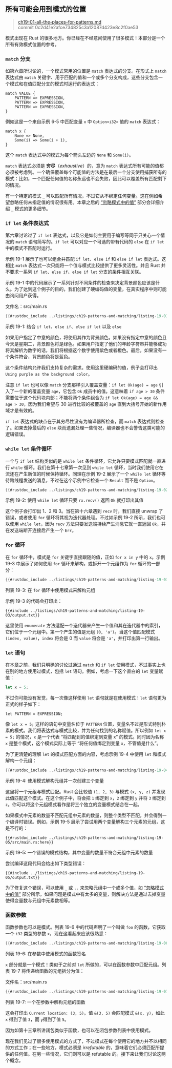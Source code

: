 ## 所有可能会用到模式的位置

> [ch19-01-all-the-places-for-patterns.md](https://github.com/rust-lang/book/blob/main/src/ch19-01-all-the-places-for-patterns.md)
> <br>
> commit 0c2d41e2afce734825c3a12087d423e8c2f0ae53

模式出现在 Rust 的很多地方。你已经在不经意间使用了很多模式！本部分是一个所有有效模式位置的参考。

### `match` 分支

如第六章所讨论的，一个模式常用的位置是 `match` 表达式的分支。在形式上 `match` 表达式由 `match` 关键字、用于匹配的值和一个或多个分支构成，这些分支包含一个模式和在值匹配分支的模式时运行的表达式：

```text
match VALUE {
    PATTERN => EXPRESSION,
    PATTERN => EXPRESSION,
    PATTERN => EXPRESSION,
}
```

例如这是一个来自示例 6-5 中匹配变量 `x` 中 `Option<i32>` 值的 `match` 表达式：

```rust,ignore
match x {
    None => None,
    Some(i) => Some(i + 1),
}
```

这个 `match` 表达式中的模式为每个箭头左边的 `None` 和 `Some(i)`。

`match` 表达式必须是 **穷尽**（*exhaustive*）的，意为 `match` 表达式所有可能的值都必须被考虑到。一个确保覆盖每个可能值的方法是在最后一个分支使用捕获所有的模式：比如，一个匹配任何值的名称永远也不会失败，因此可以覆盖所有匹配剩下的情况。

有一个特定的模式 `_` 可以匹配所有情况，不过它从不绑定任何变量。这在例如希望忽略任何未指定值的情况很有用。本章之后的 [“忽略模式中的值”][ignoring-values-in-a-pattern] 部分会详细介绍 `_` 模式的更多细节。

### `if let` 条件表达式

第六章讨论过了 `if let` 表达式，以及它是如何主要用于编写等同于只关心一个情况的 `match` 语句简写的。`if let` 可以对应一个可选的带有代码的 `else` 在 `if let` 中的模式不匹配时运行。

示例 19-1 展示了也可以组合并匹配 `if let`、`else if` 和 `else if let` 表达式。这相比 `match` 表达式一次只能将一个值与模式比较提供了更多灵活性。并且 Rust 并不要求一系列 `if let`、`else if`、`else if let` 分支的条件相互关联。

示例 19-1 中的代码展示了一系列针对不同条件的检查来决定背景颜色应该是什么。为了达到这个例子的目的，我们创建了硬编码值的变量，在真实程序中则可能由询问用户获得。

<span class="filename">文件名：src/main.rs</span>

```rust
{{#rustdoc_include ../listings/ch19-patterns-and-matching/listing-19-01/src/main.rs}}
```

<span class="caption">示例 19-1: 结合 `if let`、`else if`、`else if let` 以及 `else`</span>

如果用户指定了中意的颜色，将使用其作为背景颜色。如果没有指定中意的颜色且今天是星期二，背景颜色将是绿色。如果用户指定了他们的年龄字符串并能够成功将其解析为数字的话，我们将根据这个数字使用紫色或者橙色。最后，如果没有一个条件符合，背景颜色将是蓝色。

这个条件结构允许我们支持复杂的需求。使用这里硬编码的值，例子会打印出 `Using purple as the background color`。

注意 `if let` 也可以像 `match` 分支那样引入覆盖变量：`if let Ok(age) = age` 引入了一个新的覆盖变量 `age`，它包含 `Ok` 成员中的值。这意味着 `if age > 30` 条件需要位于这个代码块内部；不能将两个条件组合为 `if let Ok(age) = age && age > 30`，因为我们希望与 30 进行比较的被覆盖的 `age` 直到大括号开始的新作用域才是有效的。

`if let` 表达式的缺点在于其穷尽性没有为编译器所检查，而 `match` 表达式则检查了。如果去掉最后的 `else` 块而遗漏处理一些情况，编译器也不会警告这类可能的逻辑错误。

### `while let` 条件循环

一个与 `if let` 结构类似的是 `while let` 条件循环，它允许只要模式匹配就一直进行 `while` 循环。我们在第十七章第一次见到 `while let` 循环，当时我们使用它在流还在产生新值的时候保持循环。同理在示例 19-2 展示了一个 `while let` 循环等待跨线程发送的消息，不过在这个示例中它检查一个 `Result` 而不是 `Option`。

```rust
{{#rustdoc_include ../listings/ch19-patterns-and-matching/listing-19-02/src/main.rs:here}}
```

<span class="caption">示例 19-2: 使用 `while let` 循环只要 `rx.recv()` 返回 `Ok` 就打印出其值</span>

这个例子会打印出 1、2 和 3。当在第十六章遇到 `recv` 时，我们直接 unwrap 了错误，或者使用 `for` 循环将其视为迭代器处理。不过如示例 19-2 所示，我们也可以使用 `while let`，因为 `recv` 方法只要发送端持续产生消息它就一直返回 `Ok`，并在发送端断开连接后产生一个 `Err`。

### `for` 循环

在 `for` 循环中，模式是 `for` 关键字直接跟随的值，正如 `for x in y` 中的 `x`。示例 19-3 中展示了如何使用 `for` 循环来解构，或拆开一个元组作为 `for` 循环的一部分：

```rust
{{#rustdoc_include ../listings/ch19-patterns-and-matching/listing-19-03/src/main.rs:here}}
```

<span class="caption">列表 19-3: 在 `for` 循环中使用模式来解构元组</span>

示例 19-3 的代码会打印出：

```console
{{#include ../listings/ch19-patterns-and-matching/listing-19-03/output.txt}}
```

这里使用 `enumerate` 方法适配一个迭代器来产生一个值和其在迭代器中的索引，它们位于一个元组中。第一个产生的值是元组 `(0, 'a')`。当这个值匹配模式 `(index, value)`，`index` 将会是 0 而 `value` 将会是 `'a'`，并打印出第一行输出。

### `let` 语句

在本章之前，我们只明确的讨论过通过 `match` 和 `if let` 使用模式，不过事实上也在别的地方使用过模式，包括 `let` 语句。例如，考虑一下这个直白的 `let` 变量赋值：

```rust
let x = 5;
```

不过你可能没有发觉，每一次像这样使用 `let` 语句就是在使用模式！`let` 语句更为正式的样子如下：

```text
let PATTERN = EXPRESSION;
```

像 `let x = 5;` 这样的语句中变量名位于 `PATTERN` 位置，变量名不过是形式特别朴素的模式。我们将表达式与模式比较，并为任何找到的名称赋值。所以例如 `let x = 5;` 的情况，`x` 是一个代表 “将匹配到的值绑定到变量 x” 的模式。同时因为名称 `x` 是整个模式，这个模式实际上等于 “将任何值绑定到变量 `x`，不管值是什么”。

为了更清楚的理解 `let` 的模式匹配方面的内容，考虑示例 19-4 中使用 `let` 和模式解构一个元组：

```rust
{{#rustdoc_include ../listings/ch19-patterns-and-matching/listing-19-04/src/main.rs:here}}
```

<span class="caption">示例 19-4: 使用模式解构元组并一次创建三个变量</span>

这里将一个元组与模式匹配。Rust 会比较值 `(1, 2, 3)` 与模式 `(x, y, z)` 并发现此值匹配这个模式。在这个例子中，将会把 `1` 绑定到 `x`，`2` 绑定到 `y` 并将 `3` 绑定到 `z`。你可以将这个元组模式看作是将三个独立的变量模式结合在一起。

如果模式中元素的数量不匹配元组中元素的数量，则整个类型不匹配，并会得到一个编译时错误。例如，示例 19-5 展示了尝试用两个变量解构三个元素的元组，这是不行的：

```rust,ignore,does_not_compile
{{#rustdoc_include ../listings/ch19-patterns-and-matching/listing-19-05/src/main.rs:here}}
```

<span class="caption">示例 19-5: 一个错误的模式结构，其中变量的数量不符合元组中元素的数量</span>

尝试编译这段代码会给出如下类型错误：

```console
{{#include ../listings/ch19-patterns-and-matching/listing-19-05/output.txt}}
```

为了修复这个错误，可以使用 `_` 或 `..` 来忽略元组中一个或多个值，如 [“忽略模式中的值”][ignoring-values-in-a-pattern] 部分所示。如果问题是模式中有太多的变量，则解决方法是通过去掉变量使得变量数与元组中元素数相等。

### 函数参数

函数参数也可以是模式。列表 19-6 中的代码声明了一个叫做 `foo` 的函数，它获取一个 `i32` 类型的参数 `x`，现在这看起来应该很熟悉：

```rust
{{#rustdoc_include ../listings/ch19-patterns-and-matching/listing-19-06/src/main.rs:here}}
```

<span class="caption">列表 19-6: 在参数中使用模式的函数签名</span>

`x` 部分就是一个模式！类似于之前对 `let` 所做的，可以在函数参数中匹配元组。列表 19-7 将传递给函数的元组拆分为值：

<span class="filename">文件名：src/main.rs</span>

```rust
{{#rustdoc_include ../listings/ch19-patterns-and-matching/listing-19-07/src/main.rs}}
```

<span class="caption">列表 19-7: 一个在参数中解构元组的函数</span>

这会打印出 `Current location: (3, 5)`。值 `&(3, 5)` 会匹配模式 `&(x, y)`，如此 `x` 得到了值 `3`，而 `y`得到了值 `5`。

因为如第十三章所讲闭包类似于函数，也可以在闭包参数列表中使用模式。

现在我们见过了很多使用模式的方式了，不过模式在每个使用它的地方并不以相同的方式工作；在一些地方，模式必须是 *irrefutable* 的，意味着它们必须匹配所提供的任何值。在另一些情况，它们则可以是 refutable 的。接下来让我们讨论这两个概念。

[ignoring-values-in-a-pattern]:
ch19-03-pattern-syntax.html#忽略模式中的值
